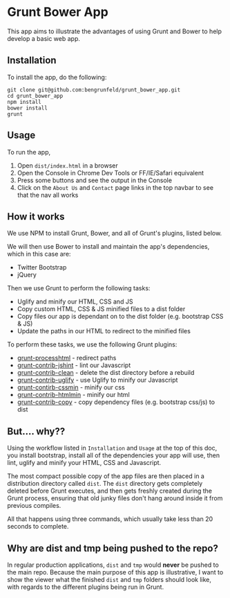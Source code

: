 # Grunt Bower App

This app aims to illustrate the advantages of using Grunt and Bower to help develop a basic web app.

## Installation

To install the app, do the following:

    git clone git@github.com:bengrunfeld/grunt_bower_app.git
    cd grunt_bower_app
    npm install
    bower install
    grunt

## Usage

To run the app, 

1. Open `dist/index.html` in a browser
2. Open the Console in Chrome Dev Tools or FF/IE/Safari equivalent  
3. Press some buttons and see the output in the Console
4. Click on the `About Us` and `Contact` page links in the top navbar to see that the nav all works 

## How it works

We use NPM to install Grunt, Bower, and all of Grunt's plugins, listed below.

We will then use Bower to install and maintain the app's dependencies, which in this case are:

* Twitter Bootstrap
* jQuery 

Then we use Grunt to perform the following tasks:

* Uglify and minify our HTML, CSS and JS
* Copy custom HTML, CSS & JS minified files to a dist folder
* Copy files our app is dependant on to the dist folder (e.g. bootstrap CSS & JS)
* Update the paths in our HTML to redirect to the minified files

To perform these tasks, we use the following Grunt plugins:

* [grunt-processhtml](https://www.npmjs.com/package/grunt-processhtml) - redirect paths
* [grunt-contrib-jshint](https://www.npmjs.com/package/grunt-contrib-jshint) - lint our Javascript
* [grunt-contrib-clean](https://www.npmjs.com/package/grunt-contrib-clean) - delete the dist directory before a rebuild
* [grunt-contrib-uglify](https://www.npmjs.com/package/grunt-contrib-uglify) - use Uglify to minify our Javascript
* [grunt-contirb-cssmin](https://www.npmjs.com/package/grunt-contrib-cssmin) - minify our css
* [grunt-contrib-htmlmin](https://www.npmjs.com/package/grunt-contrib-htmlmin) - minify our html
* [grunt-contrib-copy](https://www.npmjs.com/package/grunt-contrib-copy) - copy dependency files (e.g. bootstrap css/js) to dist 

## But.... why??

Using the workflow listed in `Installation` and `Usage` at the top of this doc, you install bootstrap, install all of the dependencies your app will use, then lint, uglify and minify your HTML, CSS and Javascript. 

The most compact possible copy of the app files are then placed in a distribution directory called `dist`. The `dist` directory gets completely deleted before Grunt executes, and then gets freshly created during the Grunt process, ensuring that old junky files don't hang around inside it from previous compiles. 
 
All that happens using three commands, which usually take less than 20 seconds to complete.

## Why are dist and tmp being pushed to the repo?

In regular production applications, `dist` and `tmp` would **never** be pushed to the main repo. Because the main purpose of this app is illustrative, I want to show the viewer what the finished `dist` and `tmp` folders should look like, with regards to the different plugins being run in Grunt.
